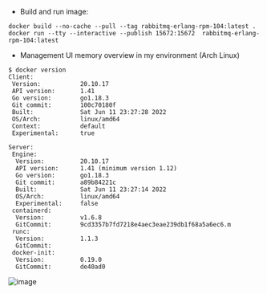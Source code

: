 * Build and run image:

```
docker build --no-cache --pull --tag rabbitmq-erlang-rpm-104:latest .
docker run --tty --interactive --publish 15672:15672  rabbitmq-erlang-rpm-104:latest
```

* Management UI memory overview in my environment (Arch Linux)

```
$ docker version
Client:
 Version:           20.10.17
 API version:       1.41
 Go version:        go1.18.3
 Git commit:        100c70180f
 Built:             Sat Jun 11 23:27:28 2022
 OS/Arch:           linux/amd64
 Context:           default
 Experimental:      true

Server:
 Engine:
  Version:          20.10.17
  API version:      1.41 (minimum version 1.12)
  Go version:       go1.18.3
  Git commit:       a89b84221c
  Built:            Sat Jun 11 23:27:14 2022
  OS/Arch:          linux/amd64
  Experimental:     false
 containerd:
  Version:          v1.6.8
  GitCommit:        9cd3357b7fd7218e4aec3eae239db1f68a5a6ec6.m
 runc:
  Version:          1.1.3
  GitCommit:
 docker-init:
  Version:          0.19.0
  GitCommit:        de40ad0
  ```
  
![image](https://user-images.githubusercontent.com/514926/184253681-b03649e1-076d-471c-969f-9913259cb795.png)
